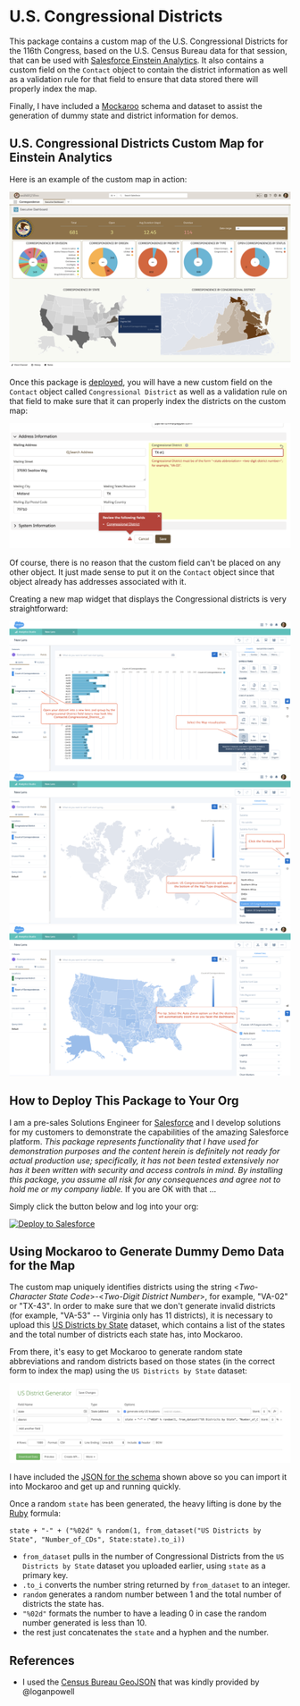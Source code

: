 # U.S. Congressional Districts

This package contains a custom map of the U.S. Congressional Districts for the 116th Congress, based on the U.S. Census Bureau data for that session, that can be used with [Salesforce Einstein Analytics](https://www.salesforce.com/products/einstein-analytics/overview/). It also contains a custom field on the `Contact` object to contain the district information as well as a validation rule for that field to ensure that data stored there will properly index the map.

Finally, I have included a [Mockaroo](http://mockaroo.com) schema and dataset to assist the generation of dummy state and district information for demos.


## U.S. Congressional Districts Custom Map for Einstein Analytics

Here is an example of the custom map in action:

![Congressional Districts on Dashboard](/images/Dashboard.png)

Once this package is [deployed](#how-to-deploy-this-package-to-your-org), you will have a new custom field on the `Contact` object called `Congressional District` as well as a validation rule on that field to make sure that it can properly index the districts on the custom map:

![Validation Rule](/images/Validation.png)

Of course, there is no reason that the custom field can't be placed on any other object. It just made sense to put it on the `Contact` object since that object already has addresses associated with it.

Creating a new map widget that displays the Congressional districts is very straightforward:

![Congressional District Lens](/images/CD_Lens.png)
![Custom Map Lens](/images/CD_Lens_Custom_Map.png)
![Final Map](/images/CD_Map.png)


## How to Deploy This Package to Your Org

I am a pre-sales Solutions Engineer for [Salesforce](https://www.salesforce.com) and I develop solutions for my customers to demonstrate the capabilities of the amazing Salesforce platform. *This package represents functionality that I have used for demonstration purposes  and the content herein is definitely not ready for actual production use; specifically, it has not been tested extensively nor has it been written with security and access controls in mind. By installing this package, you assume all risk for any consequences and agree not to hold me or my company liable.*  If you are OK with that ...

Simply click the button below and log into your org:

<a href="https://githubsfdeploy.herokuapp.com">
  <img alt="Deploy to Salesforce"
       src="https://raw.githubusercontent.com/afawcett/githubsfdeploy/master/src/main/webapp/resources/img/deploy.png">
</a>


## Using Mockaroo to Generate Dummy Demo Data for the Map

The custom map uniquely identifies districts using the string <*Two-Character State Code*>-<*Two-Digit District Number*>, for example, "VA-02" or "TX-43". In order to make sure that we don't generate invalid districts (for example, "VA-53" -- Virginia only has 11 districts), it is necessary to upload this [US Districts by State](/mockaroo/US%20Districts%20by%20State.csv) dataset, which contains a list of the states and the total number of districts each state has, into Mockaroo.

From there, it's easy to get Mockaroo to generate random state abbreviations and random districts based on those states (in the correct form to index the map) using the `US Districts by State` dataset:

![Schema Snippet](/images/Mockaroo_Schema.png)

I have included the [JSON for the schema](/mockaroo/US%20District%20Generator.schema.json) shown above so you can import it into Mockaroo and get up and running quickly.

Once a random `state` has been generated, the heavy lifting is done by the [Ruby](https://www.ruby-lang.org/en/) formula:
```
state + "-" + ("%02d" % random(1, from_dataset("US Districts by State", "Number_of_CDs", State:state).to_i))
```
- `from_dataset` pulls in the number of Congressional Districts from the `US Districts by State` dataset you uploaded earlier, using `state` as a primary key.
- `.to_i` converts the number string returned by `from_dataset` to an integer.
- `random` generates a random number between 1 and the total number of districts the state has.
- `"%02d"` formats the number to have a leading 0 in case the random number generated is less than 10.
- the rest just concatenates the `state` and a hyphen and the number.


## References

- I used the [Census Bureau GeoJSON](https://github.com/loganpowell/census-geojson/tree/master/GeoJSON/5m/2017) that was kindly provided by @loganpowell